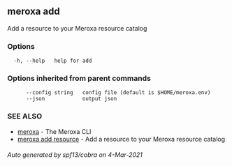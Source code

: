 ## meroxa add

Add a resource to your Meroxa resource catalog

### Options

```
  -h, --help   help for add
```

### Options inherited from parent commands

```
      --config string   config file (default is $HOME/meroxa.env)
      --json            output json
```

### SEE ALSO

* [meroxa](meroxa.md)	 - The Meroxa CLI
* [meroxa add resource](meroxa_add_resource.md)	 - Add a resource to your Meroxa resource catalog

###### Auto generated by spf13/cobra on 4-Mar-2021
